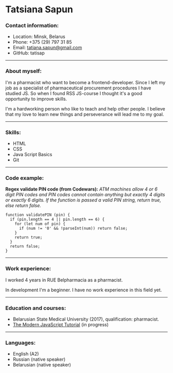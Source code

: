 # Tatsiana Sapun
### Contact information:
- Location: Minsk, Belarus
- Phone: +375 (29) 797 31 85
- Email: tatiana.sapun@gmail.com
- GitHub: tatisap

***

### About myself:
I'm a pharmacist who want to become a frontend-developer. Since I left my job as a specialist of pharmaceutical procurement procedures I have studied JS. So when I found RSS JS-course I thought it's a good opportunity to improve skills. 

I'm a hardworking person who like to teach and help other people. I believe that my love to learn new things and perseverance will lead me to my goal.

***

### Skills:
- HTML
- CSS
- Java Script Basics
- Git

***

### Code example:
**Regex validate PIN code (from Codewars):** *ATM machines allow 4 or 6 digit PIN codes and PIN codes cannot contain anything but exactly 4 digits or exactly 6 digits. If the function is passed a valid PIN string, return true, else return false.*
```
function validatePIN (pin) {
  if (pin.length == 4 || pin.length == 6) {
    for (let num of pin) {
      if (num != '0' && !parseInt(num)) return false;
    }
    return true;
  }
  return false;
}
```

***

### Work experience:
I worked 4 years in RUE Belpharmacia as a pharmacist. 

In development I'm a beginner. I have no work experience in this field yet.

***

### Education and courses:
- Belarusian State Medical University (2017), qualification: pharmacist.
- [The Modern JavaScript Tutorial](https://learn.javascript.ru) (in progress)

***

### Languages:
- English (A2)
- Russian (native speaker)
- Belarusian (native speaker)